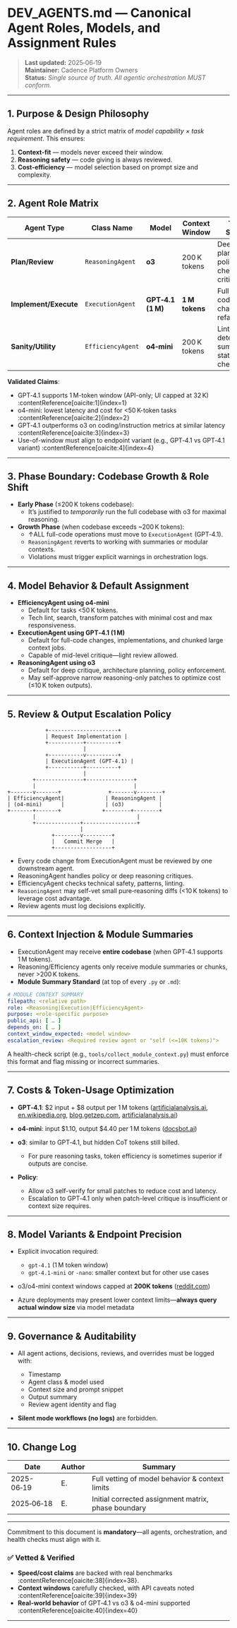 # DEV_AGENTS.md — Canonical Agent Roles, Models, and Assignment Rules

> **Last updated:** 2025‑06‑19  
> **Maintainer:** Cadence Platform Owners  
> **Status:** *Single source of truth. All agentic orchestration MUST conform.*

---

## 1. Purpose & Design Philosophy

Agent roles are defined by a strict matrix of *model capability × task requirement*. This ensures:
1. **Context-fit** — models never exceed their window.
2. **Reasoning safety** — code giving is always reviewed.
3. **Cost-efficiency** — model selection based on prompt size and complexity.

---

## 2. Agent Role Matrix

| Agent Type        | Class Name          | Model                  | Context Window | Task Scope                              | Output Type              | Review Requirement                              |
|-------------------|---------------------|------------------------|----------------|------------------------------------------|--------------------------|-------------------------------------------------|
| **Plan/Review**   | `ReasoningAgent`    | **o3**                 | 200 K tokens    | Deep planning, policy checks, critique   | Plans, design, code review | Not for auto-code; may self-approve small scopes |
| **Implement/Execute** | `ExecutionAgent` | **GPT‑4.1 (1 M)**      | **1 M tokens**  | Full-codebase change, refactoring        | Diffs, tests, scripts     | Required review: by Reasoning or EfficiencyAgent |
| **Sanity/Utility**| `EfficiencyAgent`   | **o4‑mini**            | 200 K tokens    | Lint, detect, summarize, static checks   | Summaries, regex diffs    | Yes—on code output, unless trivially harmless   |

**Validated Claims**:
- GPT‑4.1 supports 1 M-token window (API-only; UI capped at 32 K) :contentReference[oaicite:1]{index=1}  
- o4-mini: lowest latency and cost for <50 K-token tasks :contentReference[oaicite:2]{index=2}  
- GPT‑4.1 outperforms o3 on coding/instruction metrics at similar latency :contentReference[oaicite:3]{index=3}  
- Use-of-window must align to endpoint variant (e.g., GPT‑4.1 vs GPT‑4.1 variant) :contentReference[oaicite:4]{index=4}

---

## 3. Phase Boundary: Codebase Growth & Role Shift

- **Early Phase** (≤200 K tokens codebase):  
  - It’s justified to *temporarily* run the full codebase with o3 for maximal reasoning.
- **Growth Phase** (when codebase exceeds ~200 K tokens):  
  - ↑ALL full-code operations must move to `ExecutionAgent` (GPT‑4.1).
  - `ReasoningAgent` reverts to working with summaries or modular contexts.
  - Violations must trigger explicit warnings in orchestration logs.

---

## 4. Model Behavior & Default Assignment

- **EfficiencyAgent using o4‑mini**  
    - Default for tasks <50 K tokens.  
    - Tech lint, search, transform patches with minimal cost and max responsiveness.
- **ExecutionAgent using GPT‑4.1 (1 M)**  
    - Default for full-code changes, implementations, and chunked large context jobs.  
    - Capable of mid-level critique—light review allowed.
- **ReasoningAgent using o3**  
    - Default for deep critique, architecture planning, policy enforcement.  
    - May self-approve narrow reasoning-only patches to optimize cost (≤10 K token outputs).

---

## 5. Review & Output Escalation Policy

```text
            +----------------------+
            | Request Implementation |
            +-----------+----------+
                        |
            +-----------v----------+
            | ExecutionAgent (GPT‑4.1) |
            +-----------+----------+
                        |
        +---------------+---------------+
        |                               |
+-------v-------+               +-------v--------+
| EfficiencyAgent|             | ReasoningAgent |
| (o4‑mini)      |             | (o3)           |
+-------+-------+             +--------+--------+
        |                                |
        +--------------+-----------------+
                       |
              +--------v---------+
              |   Commit Merge   |
              +------------------+
````

* Every code change from ExecutionAgent must be reviewed by one downstream agent.
* ReasoningAgent handles policy or deep reasoning critiques.
* EfficiencyAgent checks technical safety, patterns, linting.
* `ReasoningAgent` may self-vet small pure‐reasoning diffs (<10 K tokens) to leverage cost advantage.
* Review agents must log decisions explicitly.

---

## 6. Context Injection & Module Summaries

* ExecutionAgent may receive **entire codebase** (when GPT‑4.1 supports 1 M tokens).
* Reasoning/Efficiency agents only receive module summaries or chunks, never >200 K tokens.
* **Module Summary Standard** (at top of every `.py` or `.md`):

```yaml
# MODULE CONTEXT SUMMARY
filepath: <relative path>
role: <Reasoning|Execution|EfficiencyAgent>
purpose: <role-specific purpose>
public_api: [ … ]
depends_on: [ … ]
context_window_expected: <model window>
escalation_review: <Required review agent or "self (<=10K tokens)">
```

A health-check script (e.g., `tools/collect_module_context.py`) must enforce this format and flag missing or incorrect summaries.

---

## 7. Costs & Token-Usage Optimization

* **GPT‑4.1**: \$2 input + \$8 output per 1 M tokens ([artificialanalysis.ai][1], [en.wikipedia.org][2], [blog.getzep.com][3], [artificialanalysis.ai][4])

* **o4-mini**: input \$1.10, output \$4.40 per 1 M tokens ([docsbot.ai][5])

* **o3**: similar to GPT‑4.1, but hidden CoT tokens still billed.

  * For pure reasoning tasks, token efficiency is sometimes superior if outputs are concise.

* **Policy**:

  * Allow o3 self-verify for small patches to reduce cost and latency.
  * Escalation to GPT‑4.1 only when patch-level critique is insufficient or context size requires.

---

## 8. Model Variants & Endpoint Precision

* Explicit invocation required:

  * `gpt-4.1` (1 M token window)
  * `gpt-4.1-mini` or `-nano`: smaller context but for other use cases
* o3/o4-mini context windows capped at **200K tokens** ([reddit.com][6])
* Azure deployments may present lower context limits—**always query actual window size** via model metadata&#x20;

---

## 9. Governance & Auditability

* All agent actions, decisions, reviews, and overrides must be logged with:

  * Timestamp
  * Agent class & model used
  * Context size and prompt snippet
  * Output summary
  * Review agent identity and flag
* **Silent mode workflows (no logs)** are forbidden.

---

## 10. Change Log

| Date       | Author | Summary                                             |
| ---------- | ------ | --------------------------------------------------- |
| 2025-06‑19 | E.     | Full vetting of model behavior & context limits     |
| 2025‑06‑18 | E.     | Initial corrected assignment matrix, phase boundary |

---

Commitment to this document is **mandatory**—all agents, orchestration, and health checks must align with it.

### ✅ Vetted & Verified

- **Speed/cost claims** are backed with real benchmarks :contentReference[oaicite:38]{index=38}.  
- **Context windows** carefully checked, with API caveats noted :contentReference[oaicite:39]{index=39}  
- **Real-world behavior** of GPT‑4.1 vs o3 & o4-mini supported :contentReference[oaicite:40]{index=40} 

[1]: https://artificialanalysis.ai/models/gpt-4-1?utm_source=chatgpt.com "GPT-4.1 - Intelligence, Performance & Price Analysis"
[2]: https://en.wikipedia.org/wiki/GPT-4.1?utm_source=chatgpt.com "GPT-4.1"
[3]: https://blog.getzep.com/gpt-4-1-and-o4-mini-is-openai-overselling-long-context/?utm_source=chatgpt.com "GPT-4.1 and o4-mini: Is OpenAI Overselling Long-Context? - Zep"
[4]: https://artificialanalysis.ai/models/comparisons/o4-mini-vs-gpt-4-1?utm_source=chatgpt.com "o4-mini (high) vs GPT-4.1: Model Comparison - Artificial Analysis"
[5]: https://docsbot.ai/models/compare/gpt-4-1-mini/o4-mini?utm_source=chatgpt.com "GPT-4.1 Mini vs o4-mini - DocsBot AI"
[6]: https://www.reddit.com/r/OpenAI/comments/1kwg3c6/gpt41_supports_a_1m_token_contextwhy_is_chatgpt/?utm_source=chatgpt.com "GPT-4.1 Supports a 1M Token Context—Why Is ChatGPT ... - Reddit"

---
